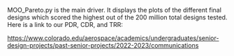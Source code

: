 MOO_Pareto.py is the main driver. It displays the plots of the different final designs which scored the highest out of the 200 million total designs tested. 
Here is a link to our PDR, CDR, and TRR:

https://www.colorado.edu/aerospace/academics/undergraduates/senior-design-projects/past-senior-projects/2022-2023/communications
